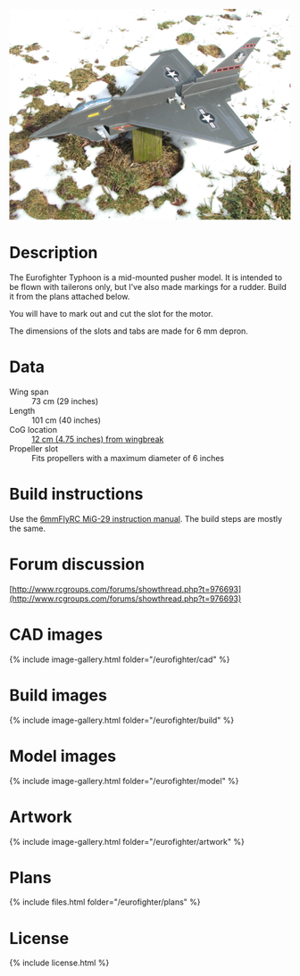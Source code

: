 ![Eurofighter](./27.jpg)

# Description

The Eurofighter Typhoon is a mid-mounted pusher model. It is intended to be flown with tailerons only, but I've also made markings for a rudder. Build it from the plans attached below.

You will have to mark out and cut the slot for the motor.

The dimensions of the slots and tabs are made for 6 mm depron.

# Data

<dl>
  <dt>Wing span</dt>
  <dd>73 cm (29 inches)</dd>
  <dt>Length</dt>
  <dd>101 cm (40 inches)</dd>
  <dt>CoG location</dt>
  <dd><a href="./cg.jpg">12 cm (4.75 inches) from wingbreak</a></dd>
  <dt>Propeller slot</dt>
  <dd>Fits propellers with a maximum diameter of 6 inches</dd>
</dl>

# Build instructions

Use the [6mmFlyRC MiG-29 instruction manual](../docs/quick-build-mig-29.pdf). The build steps are mostly the same.

# Forum discussion

[http://www.rcgroups.com/forums/showthread.php?t=976693](http://www.rcgroups.com/forums/showthread.php?t=976693)

# CAD images

{% include image-gallery.html folder="/eurofighter/cad" %}

# Build images

{% include image-gallery.html folder="/eurofighter/build" %}

# Model images

{% include image-gallery.html folder="/eurofighter/model" %}

# Artwork

{% include image-gallery.html folder="/eurofighter/artwork" %}

# Plans

{% include files.html folder="/eurofighter/plans" %}

# License

{% include license.html %}

